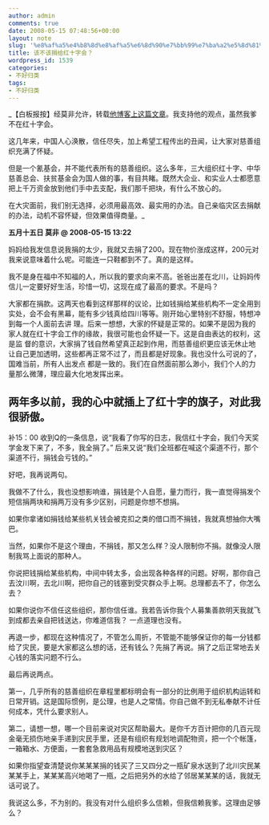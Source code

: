 ```yaml
---
author: admin
comments: true
date: 2008-05-15 07:48:56+00:00
layout: note
slug: '%e8%af%a5%e4%b8%8d%e8%af%a5%e6%8d%90%e7%bb%99%e7%ba%a2%e5%8d%81%e5%ad%97%e4%bc%9a%ef%bc%9f'
title: 该不该捐给红十字会？
wordpress_id: 1539
categories:
- 不好归类
tags:
- 不好归类
---
```


_【白板报按】经莫非允许，转载[他博客上这篇文章](http://motalk.ycool.com/post.2867840.html)。我支持他的观点，虽然我爹不在红十字会。

这几年来，中国人心涣散，信任尽失，加上希望工程传出的丑闻，让大家对慈善组织充满了怀疑。

但是一个氰基会，并不能代表所有的慈善组织。这么多年，三大组织红十字、中华慈善总会、扶贫基金会为国人做的事，有目共睹。既然大企业、和实业人士都愿意 把上千万资金放到他们手中去支配，我们那千把块，有什么不放心的。

在大灾面前，我们别无选择，必须用最高效、最实用的办法。自己亲临灾区去捐献的办法，动机不容怀疑，但效果值得商量。_

**五月十五日
莫非 @ 2008-05-15 13:22**

妈妈给我发信息说我捐的太少，我就又去捐了200。现在物价涨成这样，200元对我来说意味着什么呢。可能连一只鞋都到不了。真的是这样。

我不是身在福中不知福的人，所以我的要求向来不高。爸爸出差在北川，让妈妈传信儿一定要好好生活，珍惜一切，这现在成了最高的要求。不是吗？

大家都在捐款。这两天也看到这样那样的议论，比如钱捐给某些机构不一定全用到实处，会不会有黑幕，能有多少钱真给四川等等。刚开始心里特别不舒服，特想冲到每一个人面前去讲 理。后来一想想，大家的怀疑是正常的。如果不是因为我的家人就在红十字会工作的缘故，我很可能也会怀疑一下。这是自由表达的权利，这是监 督的意识，大家捐了钱自然希望真正起到作用，而慈善组织更应该无休止地让自己更加透明，这些都再正常不过了，而且都是好现象。我也没什么可说的了，国难当前，所有人出发点 都是一致的。我们在自然面前那么渺小，我们个人的力量那么微薄，理应最大化地发挥出来。

两年多以前，我的心中就插上了红十字的旗子，对此我很骄傲。
----------------------------------------------------

补15：00
收到Q的一条信息，说“我看了你写的日志，我信红十字会，我们今天奖学金发下来了，不多，我全捐了。”
后来又说“我们全班都在喊这个渠道不行，那个渠道不行，捐钱会亏钱的。”

好吧，我再说两句。

我做不了什么，我也没想影响谁，捐钱是个人自愿，量力而行，我一直觉得捐发个短信捐两块和捐两万没有多少区别，问题是你想不想捐。

如果你拿诸如捐钱给某些机关钱会被克扣之类的借口而不捐钱，我就真想抽你大嘴巴。

当然，如果你不是这个理由，不捐钱，那又怎么样？没人限制你不捐。就像没人限制我骂上面说的那种人。

你说把钱捐给某些机构，中间中转太多，会出现各种各样的问题。好啊，那你自己去汶川啊，去北川啊，把你自己的钱塞到受灾群众手上啊。总理都去不了，你怎么去？

如果你说你不信任这些组织，那你信任谁。我若告诉你我个人募集善款明天我就飞到成都去亲自把钱送达，你难道信我？
一点道理也没有。

再退一步，都现在这种情况了，不管怎么周折，不管能不能够保证你的每一分钱都给了灾民，要是大家都这么想的话，还有钱么？先捐了再说。捐了之后正常地去关心钱的落实问题不行么。

最后再说两点。

第一，几乎所有的慈善组织在章程里都标明会有一部分的比例用于组织机构运转和日常开销。这是国际惯例，是公理，也是人之常情。你自己做不到无私奉献不计任何成本，凭什么要求别人。

第二，请想一想，哪一个目前来说对灾区帮助最大。是你千方百计把你的几百元现金毫无损伤地亲手递到灾民手里，还是有组织有规划地调配物资，把一个个帐篷，一箱箱水、方便面，一套套急救用品有规模地送到灾区？

如果你指望查清楚说你某某某捐的钱买了三又四分之一瓶矿泉水送到了北川灾民某某某手上，某某某高兴地喝了一瓶，之后把另外的水给了邻居某某某的话，我就无话可说了。

我说这么多，不为别的。我没有对什么组织多么信赖，但我信赖我爹。这理由足够么？


